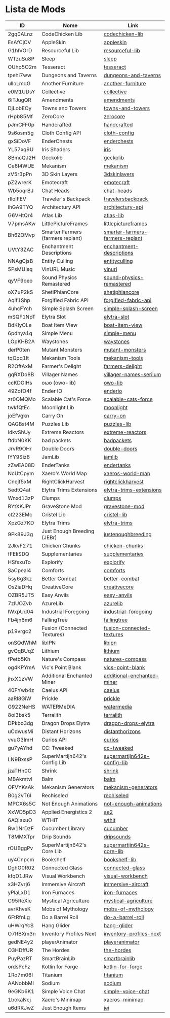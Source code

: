 # Lista de Mods

<div align="center">

| ID       | Nome                              | Link                                                                                        |
| -------- | --------------------------------- | ------------------------------------------------------------------------------------------- |
| 2gq0ALnz | CodeChicken Lib                   | [codechicken-lib](https://modrinth.com/mod/codechicken-lib)                                 |
| EsAfCjCV | AppleSkin                         | [appleskin](https://modrinth.com/mod/appleskin)                                             |
| G1hIVOrD | Resourceful Lib                   | [resourceful-lib](https://modrinth.com/mod/resourceful-lib)                                 |
| WTzuSu8P | Sleep                             | [sleep](https://modrinth.com/mod/sleep)                                                     |
| OUhp5O2m | Tesseract                         | [tesseract](https://modrinth.com/mod/tesseract)                                             |
| tpehi7ww | Dungeons and Taverns              | [dungeons-and-taverns](https://modrinth.com/mod/dungeons-and-taverns)                       |
| ulloLmqG | Another Furniture                 | [another-furniture](https://modrinth.com/mod/another-furniture)                             |
| e0M1UDsY | Collective                        | [collective](https://modrinth.com/mod/collective)                                           |
| 6iTJugQR | Amendments                        | [amendments](https://modrinth.com/mod/amendments)                                           |
| DjLobEOy | Towns and Towers                  | [towns-and-towers](https://modrinth.com/mod/towns-and-towers)                               |
| rHpb85Mf | ZeroCore                          | [zerocore](https://modrinth.com/mod/zerocore)                                               |
| pJmCFF0p | Handcrafted                       | [handcrafted](https://modrinth.com/mod/handcrafted)                                         |
| 9s6osm5g | Cloth Config API                  | [cloth-config](https://modrinth.com/mod/cloth-config)                                       |
| gxSiDoVF | EnderChests                       | [enderchests](https://modrinth.com/mod/enderchests)                                         |
| YL57xq9U | Iris Shaders                      | [iris](https://modrinth.com/mod/iris)                                                       |
| 8BmcQJ2H | Geckolib                          | [geckolib](https://modrinth.com/mod/geckolib)                                               |
| Ce6I4WUE | Mekanism                          | [mekanism](https://modrinth.com/mod/mekanism)                                               |
| zV5r3pPn | 3D Skin Layers                    | [3dskinlayers](https://modrinth.com/mod/3dskinlayers)                                       |
| pZ2wrerK | Emotecraft                        | [emotecraft](https://modrinth.com/mod/emotecraft)                                           |
| Wb5oqrBJ | Chat Heads                        | [chat-heads](https://modrinth.com/mod/chat-heads)                                           |
| rlloIFEV | Traveler's Backpack               | [travelersbackpack](https://modrinth.com/mod/travelersbackpack)                             |
| lhGA9TYQ | Architectury API                  | [architectury-api](https://modrinth.com/mod/architectury-api)                               |
| G6VHtQr4 | Atlas Lib                         | [atlas-lib](https://modrinth.com/mod/atlas-lib)                                             |
| V7pmsAKw | LittlePictureFrames               | [littlepictureframes](https://modrinth.com/mod/littlepictureframes)                         |
| Bh6ZOMvp | Smarter Farmers (farmers replant) | [smarter-farmers-farmers-replant](https://modrinth.com/mod/smarter-farmers-farmers-replant) |
| UVtY3ZAC | Enchantment Descriptions          | [enchantment-descriptions](https://modrinth.com/mod/enchantment-descriptions)               |
| NNAgCjsB | Entity Culling                    | [entityculling](https://modrinth.com/mod/entityculling)                                     |
| 5PsMUIsq | VinURL Music                      | [vinurl](https://modrinth.com/mod/vinurl)                                                   |
| qyVF9oeo | Sound Physics Remastered          | [sound-physics-remastered](https://modrinth.com/mod/sound-physics-remastered)               |
| oX7uP2kS | ShetiPhianCore                    | [shetiphiancore](https://modrinth.com/mod/shetiphiancore)                                   |
| Aqlf1Shp | Forgified Fabric API              | [forgified-fabric-api](https://modrinth.com/mod/forgified-fabric-api)                       |
| 4uhcFYch | Simple Splash Screen              | [simple-splash-screen](https://modrinth.com/mod/simple-splash-screen)                       |
| mSQF1NpT | Elytra Slot                       | [elytra-slot](https://modrinth.com/mod/elytra-slot)                                         |
| BdKIyOLe | Boat Item View                    | [boat-item-view](https://modrinth.com/mod/boat-item-view)                                   |
| 6pdhya1q | Simple Menu                       | [simple-menu](https://modrinth.com/mod/simple-menu)                                         |
| LOpKHB2A | Waystones                         | [waystones](https://modrinth.com/mod/waystones)                                             |
| derP0ten | Mutant Monsters                   | [mutant-monsters](https://modrinth.com/mod/mutant-monsters)                                 |
| tqQpq1lt | Mekanism Tools                    | [mekanism-tools](https://modrinth.com/mod/mekanism-tools)                                   |
| R2OftAxM | Farmer's Delight                  | [farmers-delight](https://modrinth.com/mod/farmers-delight)                                 |
| gqRXDo8B | Villager Names                    | [villager-names-serilum](https://modrinth.com/mod/villager-names-serilum)                   |
| ccKDOlHs | oωo (owo-lib)                     | [owo-lib](https://modrinth.com/mod/owo-lib)                                                 |
| 49ZofO4f | Ender IO                          | [enderio](https://modrinth.com/mod/enderio)                                                 |
| zr0QMQMo | Scalable Cat's Force              | [scalable-cats-force](https://modrinth.com/mod/scalable-cats-force)                         |
| twkfQtEc | Moonlight Lib                     | [moonlight](https://modrinth.com/mod/moonlight)                                             |
| joEfVgkn | Carry On                          | [carry-on](https://modrinth.com/mod/carry-on)                                               |
| QAGBst4M | Puzzles Lib                       | [puzzles-lib](https://modrinth.com/mod/puzzles-lib)                                         |
| idkvShUy | Extreme Reactors                  | [extreme-reactors](https://modrinth.com/mod/extreme-reactors)                               |
| ftdbN0KK | bad packets                       | [badpackets](https://modrinth.com/mod/badpackets)                                           |
| JrvR9OHr | Double Doors                      | [double-doors](https://modrinth.com/mod/double-doors)                                       |
| IYY9Siz8 | JamLib                            | [jamlib](https://modrinth.com/mod/jamlib)                                                   |
| zZwEA08D | EnderTanks                        | [endertanks](https://modrinth.com/mod/endertanks)                                           |
| NcUtCpym | Xaero's World Map                 | [xaeros-world-map](https://modrinth.com/mod/xaeros-world-map)                               |
| Cnejf5xM | RightClickHarvest                 | [rightclickharvest](https://modrinth.com/mod/rightclickharvest)                             |
| 5edtQ4at | Elytra Trims Extensions           | [elytra-trims-extensions](https://modrinth.com/mod/elytra-trims-extensions)                 |
| Wnxd13zP | Clumps                            | [clumps](https://modrinth.com/mod/clumps)                                                   |
| RYtXKJPr | GraveStone Mod                    | [gravestone-mod](https://modrinth.com/mod/gravestone-mod)                                   |
| cl223EMc | Cristel Lib                       | [cristel-lib](https://modrinth.com/mod/cristel-lib)                                         |
| XpzGz7KD | Elytra Trims                      | [elytra-trims](https://modrinth.com/mod/elytra-trims)                                       |
| 9Pk89J3g | Just Enough Breeding (JEBr)       | [justenoughbreeding](https://modrinth.com/mod/justenoughbreeding)                           |
| 2JkvF271 | Chicken Chunks                    | [chicken-chunks](https://modrinth.com/mod/chicken-chunks)                                   |
| fFEIiSDQ | Supplementaries                   | [supplementaries](https://modrinth.com/mod/supplementaries)                                 |
| HSfsxuTo | Explorify                         | [explorify](https://modrinth.com/mod/explorify)                                             |
| SaCpeal4 | Comforts                          | [comforts](https://modrinth.com/mod/comforts)                                               |
| 5sy6g3kz | Better Combat                     | [better-combat](https://modrinth.com/mod/better-combat)                                     |
| OsZiaDHq | CreativeCore                      | [creativecore](https://modrinth.com/mod/creativecore)                                       |
| OZBR5JT5 | Easy Anvils                       | [easy-anvils](https://modrinth.com/mod/easy-anvils)                                         |
| 7zlUOZvb | AzureLib                          | [azurelib](https://modrinth.com/mod/azurelib)                                               |
| lWxpUd04 | Industrial Foregoing              | [industrial-foregoing](https://modrinth.com/mod/industrial-foregoing)                       |
| Fb4jn8m6 | FallingTree                       | [fallingtree](https://modrinth.com/mod/fallingtree)                                         |
| p19vrgc2 | Fusion (Connected Textures)       | [fusion-connected-textures](https://modrinth.com/mod/fusion-connected-textures)             |
| onSQdWhM | libIPN                            | [libipn](https://modrinth.com/mod/libipn)                                                   |
| gvQqBUqZ | Lithium                           | [lithium](https://modrinth.com/mod/lithium)                                                 |
| fPetb5Kh | Nature's Compass                  | [natures-compass](https://modrinth.com/mod/natures-compass)                                 |
| og4KPYmA | Vic's Point Blank                 | [vics-point-blank](https://modrinth.com/mod/vics-point-blank)                               |
| jhxX1zVW | Additional Enchanted Miner        | [additional-enchanted-miner](https://modrinth.com/mod/additional-enchanted-miner)           |
| 40FYwb4z | Caelus API                        | [caelus](https://modrinth.com/mod/caelus)                                                   |
| aaRl8GiW | Prickle                           | [prickle](https://modrinth.com/mod/prickle)                                                 |
| G922NeHS | WATERMeDIA                        | [watermedia](https://modrinth.com/mod/watermedia)                                           |
| 8oi3bsk5 | Terralith                         | [terralith](https://modrinth.com/mod/terralith)                                             |
| DPkbo3dg | Dragon Drops Elytra               | [dragon-drops-elytra](https://modrinth.com/mod/dragon-drops-elytra)                         |
| uCdwusMi | Distant Horizons                  | [distanthorizons](https://modrinth.com/mod/distanthorizons)                                 |
| vvuO3ImH | Curios API                        | [curios](https://modrinth.com/mod/curios)                                                   |
| gu7yAYhd | CC: Tweaked                       | [cc-tweaked](https://modrinth.com/mod/cc-tweaked)                                           |
| LN9BxssP | SuperMartijn642's Config Lib      | [supermartijn642s-config-lib](https://modrinth.com/mod/supermartijn642s-config-lib)         |
| jzaTHh0C | Shrink                            | [shrink](https://modrinth.com/mod/shrink)                                                   |
| MBAkmtvl | Balm                              | [balm](https://modrinth.com/mod/balm)                                                       |
| OFVYKsAk | Mekanism Generators               | [mekanism-generators](https://modrinth.com/mod/mekanism-generators)                         |
| B0g2vT6l | Rechiseled                        | [rechiseled](https://modrinth.com/mod/rechiseled)                                           |
| MPCX6s5C | Not Enough Animations             | [not-enough-animations](https://modrinth.com/mod/not-enough-animations)                     |
| XxWD5pD3 | Applied Energistics 2             | [ae2](https://modrinth.com/mod/ae2)                                                         |
| 6AQIaxuO | WTHIT                             | [wthit](https://modrinth.com/mod/wthit)                                                     |
| Rw1NrDzF | Cucumber Library                  | [cucumber](https://modrinth.com/mod/cucumber)                                               |
| T8MMXTpr | Drip Sounds                       | [dripsounds](https://modrinth.com/mod/dripsounds)                                           |
| rOUBggPv | SuperMartijn642's Core Lib        | [supermartijn642s-core-lib](https://modrinth.com/mod/supermartijn642s-core-lib)             |
| uy4Cnpcm | Bookshelf                         | [bookshelf-lib](https://modrinth.com/mod/bookshelf-lib)                                     |
| DghO0R02 | Connected Glass                   | [connected-glass](https://modrinth.com/mod/connected-glass)                                 |
| kfqD1JRw | Visual Workbench                  | [visual-workbench](https://modrinth.com/mod/visual-workbench)                               |
| x3HZvrj6 | Immersive Aircraft                | [immersive-aircraft](https://modrinth.com/mod/immersive-aircraft)                           |
| yPlaLxD1 | Iron Furnaces                     | [iron-furnaces](https://modrinth.com/mod/iron-furnaces)                                     |
| C95ReXie | Mystical Agriculture              | [mystical-agriculture](https://modrinth.com/mod/mystical-agriculture)                       |
| avrKhvsK | Mobs of Mythology                 | [mobs-of-mythology](https://modrinth.com/mod/mobs-of-mythology)                             |
| 6FtRfnLg | Do a Barrel Roll                  | [do-a-barrel-roll](https://modrinth.com/mod/do-a-barrel-roll)                               |
| uHWrqYcS | Hang Glider                       | [hang-glider](https://modrinth.com/mod/hang-glider)                                         |
| O7RBXm3n | Inventory Profiles Next           | [inventory-profiles-next](https://modrinth.com/mod/inventory-profiles-next)                 |
| gedNE4y2 | playerAnimator                    | [playeranimator](https://modrinth.com/mod/playeranimator)                                   |
| O3HDffUR | The Hordes                        | [the-hordes](https://modrinth.com/mod/the-hordes)                                           |
| PuyPazRT | SmartBrainLib                     | [smartbrainlib](https://modrinth.com/mod/smartbrainlib)                                     |
| ordsPcFz | Kotlin for Forge                  | [kotlin-for-forge](https://modrinth.com/mod/kotlin-for-forge)                               |
| 1Ro7m06l | Titanium                          | [titanium](https://modrinth.com/mod/titanium)                                               |
| AANobbMI | Sodium                            | [sodium](https://modrinth.com/mod/sodium)                                                   |
| 9eGKb6K1 | Simple Voice Chat                 | [simple-voice-chat](https://modrinth.com/mod/simple-voice-chat)                             |
| 1bokaNcj | Xaero's Minimap                   | [xaeros-minimap](https://modrinth.com/mod/xaeros-minimap)                                   |
| u6dRKJwZ | Just Enough Items                 | [jei](https://modrinth.com/mod/jei)                                                         |

</div>